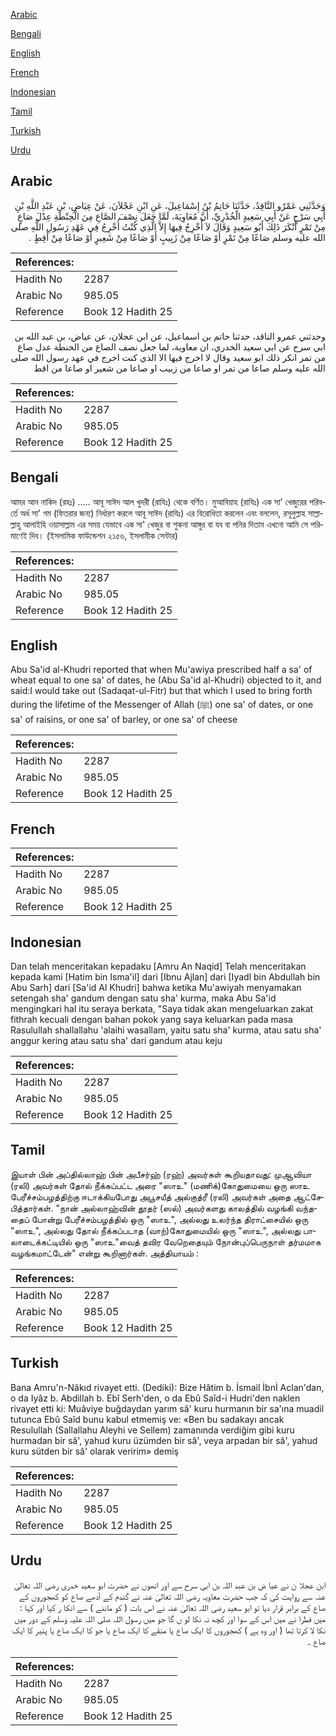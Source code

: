 [Arabic](#arabic)

[Bengali](#bengali)

[English](#english)

[French](#french)

[Indonesian](#indonesian)

[Tamil](#tamil)

[Turkish](#turkish)

[Urdu](#urdu)

## Arabic


<div dir="rtl" lang="ar" style={{fontSize:'larger',backgroundColor:'#f8f9fa',padding:20}}>
وَحَدَّثَنِي عَمْرٌو النَّاقِدُ، حَدَّثَنَا حَاتِمُ بْنُ إِسْمَاعِيلَ، عَنِ ابْنِ عَجْلاَنَ، عَنْ عِيَاضِ، بْنِ عَبْدِ اللَّهِ بْنِ أَبِي سَرْحٍ عَنْ أَبِي سَعِيدٍ الْخُدْرِيِّ، أَنَّ مُعَاوِيَةَ، لَمَّا جَعَلَ نِصْفَ الصَّاعِ مِنَ الْحِنْطَةِ عِدْلَ صَاعٍ مِنْ تَمْرٍ أَنْكَرَ ذَلِكَ أَبُو سَعِيدٍ وَقَالَ لاَ أُخْرِجُ فِيهَا إِلاَّ الَّذِي كُنْتُ أُخْرِجُ فِي عَهْدِ رَسُولِ اللَّهِ صلى الله عليه وسلم صَاعًا مِنْ تَمْرٍ أَوْ صَاعًا مِنْ زَبِيبٍ أَوْ صَاعًا مِنْ شَعِيرٍ أَوْ صَاعًا مِنْ أَقِطٍ ‏.‏
</div>
<div style={{backgroundColor:'#f8f9fa',padding:20, marginBottom: 10}}><table> <thead> <tr> <th>References:</th> <th></th> </tr> </thead> <tbody><tr><td>Hadith No</td><td>2287</td></tr><tr><td>Arabic No</td><td>985.05</td></tr><tr><td>Reference</td><td>Book 12 Hadith 25</td></tr></tbody></table></div>


<div dir="rtl" lang="ar" style={{fontSize:'larger',backgroundColor:'#f8f9fa',padding:20}}>
وحدثني عمرو الناقد، حدثنا حاتم بن اسماعيل، عن ابن عجلان، عن عياض، بن عبد الله بن ابي سرح عن ابي سعيد الخدري، ان معاوية، لما جعل نصف الصاع من الحنطة عدل صاع من تمر انكر ذلك ابو سعيد وقال لا اخرج فيها الا الذي كنت اخرج في عهد رسول الله صلى الله عليه وسلم صاعا من تمر او صاعا من زبيب او صاعا من شعير او صاعا من اقط
</div>
<div style={{backgroundColor:'#f8f9fa',padding:20, marginBottom: 10}}><table> <thead> <tr> <th>References:</th> <th></th> </tr> </thead> <tbody><tr><td>Hadith No</td><td>2287</td></tr><tr><td>Arabic No</td><td>985.05</td></tr><tr><td>Reference</td><td>Book 12 Hadith 25</td></tr></tbody></table></div>

## Bengali


<div dir="ltr" lang="bn" style={{fontSize:'larger',backgroundColor:'#f8f9fa',padding:20}}>
আমর আন নাকিদ (রহঃ) ..... আবূ সাঈদ আল খুদরী (রাযিঃ) থেকে বর্ণিত। মুআবিয়াহ (রাযিঃ) এক সা' খেজুরের পরিবর্তে অর্ধ সা' গম (ফিতরার জন্য) নির্ধারণ করলে আবূ সাঈদ (রাযিঃ) এর বিরোধিতা করলেন এবং বললেন, রসূলুল্লাহ সাল্লাল্লাহু আলাইহি ওয়াসাল্লাম এর সময় যেভাবে এক সা' খেজুর বা শুকনা আঙ্গুর বা যব বা পনির দিতাম এখনো আমি সে পরিমাণেই দিব। (ইসলামিক ফাউন্ডেশন ২১৫৬, ইসলামীক সেন্টার)
</div>
<div style={{backgroundColor:'#f8f9fa',padding:20, marginBottom: 10}}><table> <thead> <tr> <th>References:</th> <th></th> </tr> </thead> <tbody><tr><td>Hadith No</td><td>2287</td></tr><tr><td>Arabic No</td><td>985.05</td></tr><tr><td>Reference</td><td>Book 12 Hadith 25</td></tr></tbody></table></div>

## English


<div dir="ltr" lang="en" style={{fontSize:'larger',backgroundColor:'#f8f9fa',padding:20}}>
Abu Sa'id al-Khudri reported that when Mu'awiya prescribed half a sa' of wheat equal to one sa' of dates, he (Abu Sa'id al-Khudri) objected to it, and said:I would take out (Sadaqat-ul-Fitr) but that which I used to bring forth during the lifetime of the Messenger of Allah (ﷺ) one sa' of dates, or one sa' of raisins, or one sa' of barley, or one sa' of cheese
</div>
<div style={{backgroundColor:'#f8f9fa',padding:20, marginBottom: 10}}><table> <thead> <tr> <th>References:</th> <th></th> </tr> </thead> <tbody><tr><td>Hadith No</td><td>2287</td></tr><tr><td>Arabic No</td><td>985.05</td></tr><tr><td>Reference</td><td>Book 12 Hadith 25</td></tr></tbody></table></div>

## French


<div dir="ltr" lang="fr" style={{fontSize:'larger',backgroundColor:'#f8f9fa',padding:20}}>

</div>
<div style={{backgroundColor:'#f8f9fa',padding:20, marginBottom: 10}}><table> <thead> <tr> <th>References:</th> <th></th> </tr> </thead> <tbody><tr><td>Hadith No</td><td>2287</td></tr><tr><td>Arabic No</td><td>985.05</td></tr><tr><td>Reference</td><td>Book 12 Hadith 25</td></tr></tbody></table></div>

## Indonesian


<div dir="ltr" lang="id" style={{fontSize:'larger',backgroundColor:'#f8f9fa',padding:20}}>
Dan telah menceritakan kepadaku [Amru An Naqid] Telah menceritakan kepada kami [Hatim bin Isma'il] dari [Ibnu Ajlan] dari [Iyadl bin Abdullah bin Abu Sarh] dari [Sa'id Al Khudri] bahwa ketika Mu'awiyah menyamakan setengah sha' gandum dengan satu sha' kurma, maka Abu Sa'id mengingkari hal itu seraya berkata, "Saya tidak akan mengeluarkan zakat fithrah kecuali dengan bahan pokok yang saya keluarkan pada masa Rasulullah shallallahu 'alaihi wasallam, yaitu satu sha' kurma, atau satu sha' anggur kering atau satu sha' dari gandum atau keju
</div>
<div style={{backgroundColor:'#f8f9fa',padding:20, marginBottom: 10}}><table> <thead> <tr> <th>References:</th> <th></th> </tr> </thead> <tbody><tr><td>Hadith No</td><td>2287</td></tr><tr><td>Arabic No</td><td>985.05</td></tr><tr><td>Reference</td><td>Book 12 Hadith 25</td></tr></tbody></table></div>

## Tamil


<div dir="ltr" lang="ta" style={{fontSize:'larger',backgroundColor:'#f8f9fa',padding:20}}>
இயாள் பின் அப்தில்லாஹ் பின் அபீசர்ஹ் (ரஹ்) அவர்கள் கூறியதாவது: முஆவியா (ரலி) அவர்கள் தோல் நீக்கப்பட்ட அரை "ஸாஉ" (மணிக்)கோதுமையை ஒரு ஸாஉ பேரீச்சம்பழத்திற்கு ஈடாக்கியபோது அபூசயீத் அல்குத்ரீ (ரலி) அவர்கள் அதை ஆட்சேபித்தார்கள். "நான் அல்லாஹ்வின் தூதர் (ஸல்) அவர்களது காலத்தில் வழங்கி வந்ததைப் போன்று பேரீச்சம்பழத்தில் ஒரு "ஸாஉ", அல்லது உலர்ந்த திராட்சையில் ஒரு "ஸாஉ", அல்லது தோல் நீக்கப்படாத (வாற்)கோதுமையில் ஒரு "ஸாஉ", அல்லது பாலாடைக்கட்டியில் ஒரு "ஸாஉ"வைத் தவிர வேறெதையும் நோன்புப்பெருநாள் தர்மமாக வழங்கமாட்டேன்" என்று கூறினார்கள். அத்தியாயம் :
</div>
<div style={{backgroundColor:'#f8f9fa',padding:20, marginBottom: 10}}><table> <thead> <tr> <th>References:</th> <th></th> </tr> </thead> <tbody><tr><td>Hadith No</td><td>2287</td></tr><tr><td>Arabic No</td><td>985.05</td></tr><tr><td>Reference</td><td>Book 12 Hadith 25</td></tr></tbody></table></div>

## Turkish


<div dir="ltr" lang="tr" style={{fontSize:'larger',backgroundColor:'#f8f9fa',padding:20}}>
Bana Amru'n-Nâkıd rivayet etti. (Dediki): Bize Hâtim b. İsmail İbnİ Aclan'dan, o da Iyâz b. Abdillah b. Ebî Serh'den, o da Ebû Saîd-i Hudri'den naklen rivayet etti ki: Muâviye buğdaydan yarım sâ' kuru hurmanın bir sa'ına muadil tutunca Ebû Saîd bunu kabul etmemiş ve: «Ben bu sadakayı ancak Resulullah (Sallallahu Aleyhi ve Sellem) zamanında verdiğim gibi kuru hurmadan bir sâ', yahud kuru üzümden bir sâ', veya arpadan bir sâ', yahud kuru sütden bir sâ' olarak veririm» demiş
</div>
<div style={{backgroundColor:'#f8f9fa',padding:20, marginBottom: 10}}><table> <thead> <tr> <th>References:</th> <th></th> </tr> </thead> <tbody><tr><td>Hadith No</td><td>2287</td></tr><tr><td>Arabic No</td><td>985.05</td></tr><tr><td>Reference</td><td>Book 12 Hadith 25</td></tr></tbody></table></div>

## Urdu


<div dir="rtl" lang="ur" style={{fontSize:'larger',backgroundColor:'#f8f9fa',padding:20}}>
ابن عجلا ن نے عیا ض بن عبد اللہ بن ابی سرح سے اور انھوں نے حضرت ابو سعید خدری رضی اللہ تعالیٰ عنہ سے روایت کی کہ جب حضرت معاویہ رضی اللہ تعالیٰ عنہ نے گندم کے آدھے صاع کو کھجوروں کے صاع کے برابر قرار دیا تو ابو سعید رضی اللہ تعالیٰ عنہ نے اس بات ( کو ماننے ) سے انکا ر کیا اور کہا : میں فطرا نے میں اس کے سوا اور کچھ نہ نکا لو ں گا جو میں رسول اللہ صلی اللہ علیہ وسلم کے دور میں نکا لا کرتا تھا ( اور وہ ہے ) کھجوروں کا ایک صاع یا منقے کا ایک صاع یا جو کا ایک صاع یا پنیر کا ایک صاع ۔
</div>
<div style={{backgroundColor:'#f8f9fa',padding:20, marginBottom: 10}}><table> <thead> <tr> <th>References:</th> <th></th> </tr> </thead> <tbody><tr><td>Hadith No</td><td>2287</td></tr><tr><td>Arabic No</td><td>985.05</td></tr><tr><td>Reference</td><td>Book 12 Hadith 25</td></tr></tbody></table></div>
